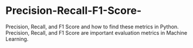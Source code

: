 # Precision-Recall-F1-Score-
Precision, Recall, and F1 Score and how to find these metrics in Python. Precision, Recall, and F1 Score are important evaluation metrics in Machine Learning.
